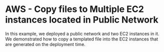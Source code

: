 # **AWS - Copy files to Multiple EC2 instances located in Public Network**

In this example, we deployed a public network and two EC2 instances in it.
We demonstrated how to copy a templated file into the EC2 instances that are generated on the deployment time.
